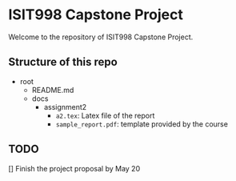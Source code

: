# ISIT998 Capstone Project

Welcome to the repository of ISIT998 Capstone Project.

## Structure of this repo
- root
    - README.md
    - docs
        - assignment2
            - `a2.tex`: Latex file of the report
            - `sample_report.pdf`: template provided by the course

## TODO
[] Finish the project proposal by May 20

